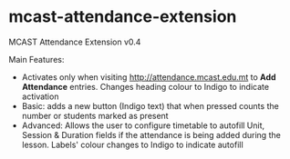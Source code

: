 # mcast-attendance-extension
MCAST Attendance Extension v0.4

Main Features:
* Activates only when visiting http://attendance.mcast.edu.mt to **Add Attendance** entries. Changes heading colour to Indigo to indicate activation
* Basic: adds a new button (Indigo text) that when pressed counts the number or students marked as present
* Advanced: Allows the user to configure timetable to autofill Unit, Session & Duration fields if the attendance is being added during the lesson. Labels' colour changes to Indigo to indicate autofill
